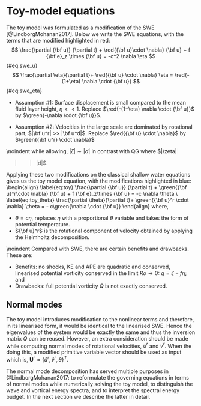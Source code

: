 # Toy-model equations

The toy model was formulated as a modification of the SWE
[@LindborgMohanan2017]. Below we write the SWE equations, with the terms that
are modified highlighted in red:
$$
\frac{\partial {\bf u}} {\partial t} + \red{{\bf u}\cdot \nabla} {\bf u} +
f {\bf e}_z \times {\bf u} = -c^2 \nabla \eta
$${#eq:swe_u}
$$
\frac{\partial \eta}{\partial t}+ \red{{\bf u} \cdot \nabla} \eta   = \red{- (1+\eta) \nabla \cdot {\bf u}}
$${#eq:swe_eta}


- Assumption #1: Surface displacement is small compared to the mean fluid
   layer height, $\eta << 1$.  Replace $\red{-(1+\eta) \nabla \cdot  {\bf u}}$
   by $\green{-\nabla \cdot {\bf u}}$.

- Assumption #2: Velocities in the large scale are dominated by rotational
   part, $|\bf u^r| >> |\bf u^d|$. Replace $\red{{\bf u} \cdot \nabla}$ by
   $\green{{\bf u^r} \cdot \nabla}$

\noindent while allowing, $|\zeta| \sim |d|$ in contrast with QG where $|\zeta|
>> |d|$.

Applying these two modifications on the classical shallow water equations gives
us the toy model equation, with the modifications highlighted in blue:
\begin{align}
\label{eq:toy}
\frac{\partial {\bf u}} {\partial t} + \green{{\bf u}^r\cdot \nabla} {\bf u} + f {\bf e}_z\times {\bf u} = -c \nabla \theta \\
\label{eq:toy_theta}
\frac{\partial \theta}{\partial t}+ \green{{\bf u}^r \cdot \nabla} \theta   = -  c\green{\nabla \cdot {\bf u}}
\end{align}
where,

 * $\theta = c\eta$, replaces $\eta$ with a proportional $\theta$ variable
   and takes the form of potential temperature.
 * ${\bf u}^r$  is the rotational component of velocity obtained by applying
   the Helmholtz decomposition.

\noindent Compared with SWE, there are certain benefits and drawbacks. These are:

* Benefits: no shocks, KE and APE are quadratic and conserved, linearised
  potential vorticity conserved in the limit $Ro \rightarrow 0$: $q = \zeta -
  f\eta$; and
* Drawbacks: full potential vorticity $Q$ is not exactly conserved.

## Normal modes

The toy model introduces modification to the nonlinear terms and therefore, in
its linearised form, it would be identical to the linearised SWE. Hence the
eigenvalues of the system would be exactly the same and thus the inversion
matrix $Q$ can be reused. However, an extra consideration should be made while
computing normal modes of rotational velocities, $u^r$ and $v^r$. When the
doing this, a modified primitive variable vector should be used as input which
is, $\mathbf{U}^r = \{ \hat{u}^r, \hat{v}^r, \theta \}^T$.

The normal mode decomposition has served multiple purposes in
@LindborgMohanan2017: to reformulate the governing equations in terms of normal
modes while numerically solving the toy model, to distinguish the wave and
vortical energy spectra, and to interpret the spectral energy budget.
In the next section we describe the latter in detail.
